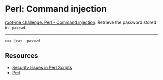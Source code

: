 # Perl: Command injection

[root-me challenge: Perl - Command injection](https://www.root-me.org/en/Challenges/App-Script/Perl-Command-injection): Retrieve the password stored in `.passwd`.

----

```text
>>> |cat .passwd
```

## Resources

* [Security Issues in Perl Scripts](https://www.cgisecurity.com/lib/sips.html)
* [Perl](https://repository.root-me.org/Programmation/Perl/)
